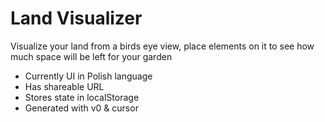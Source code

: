 # Land Visualizer

Visualize your land from a birds eye view, place elements on it to see how much space will be left for your garden

- Currently UI in Polish language
- Has shareable URL
- Stores state in localStorage
- Generated with v0 & cursor
